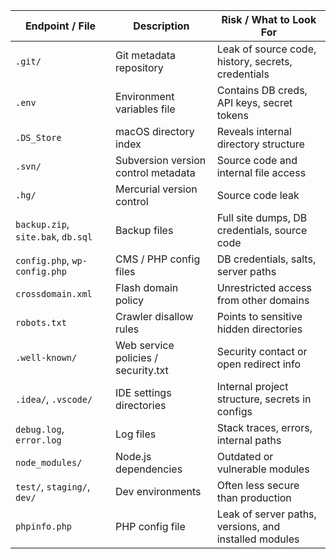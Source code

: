 | Endpoint / File                    | Description                         | Risk / What to Look For                               |
| ---------------------------------- | ----------------------------------- | ----------------------------------------------------- |
| `.git/`                            | Git metadata repository             | Leak of source code, history, secrets, credentials    |
| `.env`                             | Environment variables file          | Contains DB creds, API keys, secret tokens            |
| `.DS_Store`                        | macOS directory index               | Reveals internal directory structure                  |
| `.svn/`                            | Subversion version control metadata | Source code and internal file access                  |
| `.hg/`                             | Mercurial version control           | Source code leak                                      |
| `backup.zip`, `site.bak`, `db.sql` | Backup files                        | Full site dumps, DB credentials, source code          |
| `config.php`, `wp-config.php`      | CMS / PHP config files              | DB credentials, salts, server paths                   |
| `crossdomain.xml`                  | Flash domain policy                 | Unrestricted access from other domains                |
| `robots.txt`                       | Crawler disallow rules              | Points to sensitive hidden directories                |
| `.well-known/`                     | Web service policies / security.txt | Security contact or open redirect info                |
| `.idea/`, `.vscode/`               | IDE settings directories            | Internal project structure, secrets in configs        |
| `debug.log`, `error.log`           | Log files                           | Stack traces, errors, internal paths                  |
| `node_modules/`                    | Node.js dependencies                | Outdated or vulnerable modules                        |
| `test/`, `staging/`, `dev/`        | Dev environments                    | Often less secure than production                     |
| `phpinfo.php`                      | PHP config file                     | Leak of server paths, versions, and installed modules |
